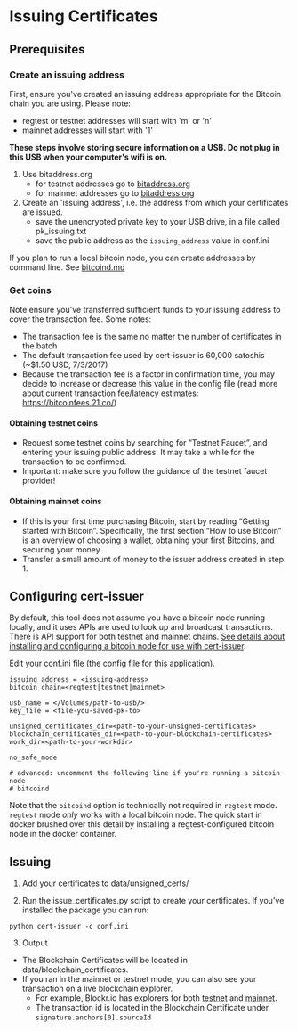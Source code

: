 # Issuing Certificates

## Prerequisites

### Create an issuing address

First, ensure you've created an issuing address appropriate for the Bitcoin chain you are using. Please note:
- regtest or testnet addresses will start with 'm' or 'n'
- mainnet addresses will start with '1'
  
 __These steps involve storing secure information on a USB. Do not plug in this USB when your computer's wifi is on.__

1. Use bitaddress.org
    - for testnet addresses go to [bitaddress.org](http://bitaddress.org?testnet=true)
    - for mainnet addresses go to [bitaddress.org](http://bitaddress.org)
2. Create an 'issuing address', i.e. the address from which your certificates are issued.
    - save the unencrypted private key to your USB drive, in a file called pk_issuing.txt
    - save the public address as the `issuing_address` value in conf.ini

If you plan to run a local bitcoin node, you can create addresses by command line. See [bitcoind.md](bitcoind.md)
    
### Get coins

Note ensure you've transferred sufficient funds to your issuing address to cover the transaction fee.  Some notes:
- The transaction fee is the same no matter the number of certificates in the batch
- The default transaction fee used by cert-issuer is 60,000 satoshis (~$1.50 USD, 7/3/2017)
- Because the transaction fee is a factor in confirmation time, you may decide to increase or decrease this value in the config file (read more about current transaction fee/latency estimates: https://bitcoinfees.21.co/)

#### Obtaining testnet coins

- Request some testnet coins by searching for “Testnet Faucet”, and entering your issuing public address. It may take a while for the transaction to be confirmed.
- Important: make sure you follow the guidance of the testnet faucet provider!
    
#### Obtaining mainnet coins
- If this is your first time purchasing Bitcoin, start by reading “Getting started with Bitcoin”. Specifically, the first section “How to use Bitcoin” is an overview of choosing a wallet, obtaining your first Bitcoins, and securing your money.
- Transfer a small amount of money to the issuer address created in step 1.

## Configuring cert-issuer

By default, this tool does not assume you have a bitcoin node running locally, and it uses APIs are used to look up and broadcast transactions. There is API support for both testnet and mainnet chains. [See details about installing and configuring a bitcoin node for use with cert-issuer](bitcoind.md).

Edit your conf.ini file (the config file for this application). 

```
issuing_address = <issuing-address>
bitcoin_chain=<regtest|testnet|mainnet>
    
usb_name = </Volumes/path-to-usb/>
key_file = <file-you-saved-pk-to>

unsigned_certificates_dir=<path-to-your-unsigned-certificates>
blockchain_certificates_dir=<path-to-your-blockchain-certificates>
work_dir=<path-to-your-workdir>

no_safe_mode

# advanced: uncomment the following line if you're running a bitcoin node
# bitcoind
```

Note that the `bitcoind` option is technically not required in `regtest` mode. `regtest` mode _only_ works with a local bitcoin node. The quick start in docker brushed over this detail by installing a regtest-configured bitcoin node in the docker container.

## Issuing

1. Add your certificates to data/unsigned_certs/

2. Run the issue_certificates.py script to create your certificates. If you've installed the package
you can run:

```
python cert-issuer -c conf.ini
```

3. Output
  - The Blockchain Certificates will be located in data/blockchain_certificates.
  - If you ran in the mainnet or testnet mode, you can also see your transaction on a live blockchain explorer. 
    - For example, Blockr.io has explorers for both [testnet](https://tbtc.blockr.io/) and [mainnet](https://blockr.io/).
    - The transaction id is located in the Blockchain Certificate under `signature.anchors[0].sourceId`

